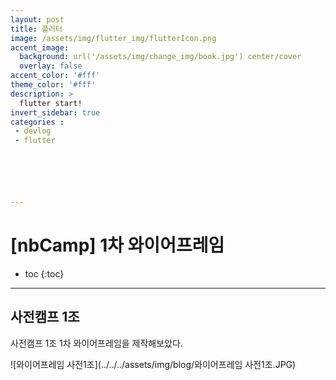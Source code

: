 ```yaml
---
layout: post
title: 플러터
image: /assets/img/flutter_img/flutterIcon.png
accent_image: 
  background: url('/assets/img/change_img/book.jpg') center/cover
  overlay: false
accent_color: '#fff'
theme_color: '#fff'
description: >
  flutter start!
invert_sidebar: true
categories :
 - devlog	
 - flutter






---
```


#  [nbCamp] 1차 와이어프레임



* toc
{:toc}




---

## 사전캠프 1조

사전캠프 1조 1차 와이어프레임을 제작해보았다.

![와이어프레임 사전1조](../../../assets/img/blog/와이어프레임 사전1조.JPG)